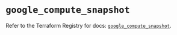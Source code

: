 # `google_compute_snapshot`

Refer to the Terraform Registry for docs: [`google_compute_snapshot`](https://registry.terraform.io/providers/hashicorp/google-beta/6.10.0/docs/resources/google_compute_snapshot).
